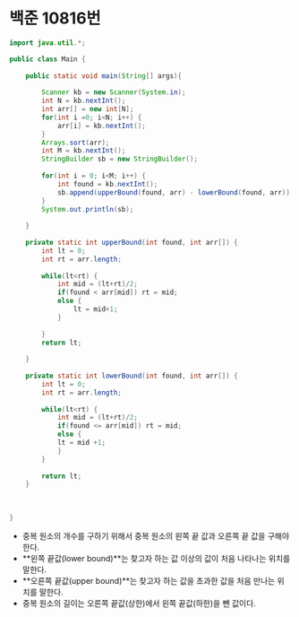 # 백준 10816번
```java
import java.util.*;

public class Main {
    
    public static void main(String[] args){
        
        Scanner kb = new Scanner(System.in);
        int N = kb.nextInt();
        int arr[] = new int[N];
        for(int i =0; i<N; i++) {
        	arr[i] = kb.nextInt();
        }
        Arrays.sort(arr);
        int M = kb.nextInt();
        StringBuilder sb = new StringBuilder();
        
        for(int i = 0; i<M; i++) {
        	int found = kb.nextInt();
        	sb.append(upperBound(found, arr) - lowerBound(found, arr)).append(' ');
        }
        System.out.println(sb);
          
    }
    
    private static int upperBound(int found, int arr[]) {
    	int lt = 0;
    	int rt = arr.length;
    	
    	while(lt<rt) {
    		int mid = (lt+rt)/2;
    		if(found < arr[mid]) rt = mid;
    		else {
    			lt = mid+1;
    		}
    		
    	}
    	return lt;
        
    }
    
    private static int lowerBound(int found, int arr[]) {
    	int lt = 0;
    	int rt = arr.length;
    	
    	while(lt<rt) {
    		int mid = (lt+rt)/2;
    		if(found <= arr[mid]) rt = mid;
    		else {
    		lt = mid +1;
    		}
    	}
    	
    	return lt;
    }
    
    
    
}
```

- 중복 원소의 개수를 구하기 위해서 중복 원소의 왼쪽 끝 값과 오른쪽 끝 값을 구해야 한다.
- **왼쪽 끝값(lower bound)**는 찾고자 하는 값 이상의 값이 처음 나타나는 위치를 말한다.
- **오른쪽 끝값(upper bound)**는 찾고자 하는 값을 초과한 값을 처음 만나는 위치를 말한다.
- 중복 원소의 길이는 오른쪽 끝값(상한)에서 왼쪽 끝값(하한)을 뺀 값이다. 
